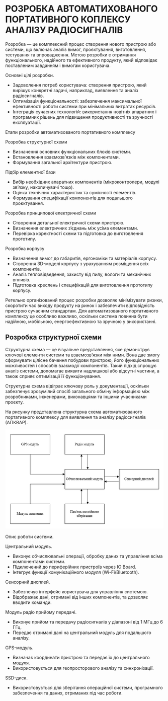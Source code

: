 # **РОЗРОБКА АВТОМАТИХОВАНОГО ПОРТАТИВНОГО КОПЛЕКСУ АНАЛІЗУ РАДІОСИГНАЛІВ**

Розробка — це комплексний процес створення нового пристрою або системи, що включає аналіз вимог, проєктування, виготовлення, тестування та впровадження. Метою розробки є отримання функціонального, надійного та ефективного продукту, який відповідає поставленим завданням і вимогам користувача.

Основні цілі розробки.

* Задоволення потреб користувача: створення пристрою, який вирішує конкретні задачі, наприклад, виявлення та аналіз радіосигналів.
* Оптимізація функціональності: забезпечення максимальної ефективності роботи системи при мінімальних витратах ресурсів.
* Інтеграція сучасних технологій: використання новітніх апаратних і програмних рішень для підвищення продуктивності та зручності експлуатації.

Етапи розробки автоматизованого портативного комплексу

Розробка структурної схеми

* Визначення основних функціональних блоків системи.
* Встановлення взаємозв’язків між компонентами.
* Формування загальної архітектури пристрою.

Підбір елементної бази

* Вибір необхідних апаратних компонентів (мікроконтролери, модулі зв’язку, накопичувачі тощо).
* Оцінка технічних характеристик та сумісності елементів.
* Формування специфікації компонентів для подальшого проєктування.

Розробка принципової електричної схеми

* Створення детальної електричної схеми пристрою.
* Визначення електричних з’єднань між усіма елементами.
* Перевірка коректності схеми та підготовка до виготовлення прототипу.

Розробка корпусу

* Визначення вимог до габаритів, ергономіки та матеріалів корпусу.
* Створення 3D-моделі корпусу з урахуванням розміщення всіх компонентів.
* Аналіз тепловідведення, захисту від пилу, вологи та механічних впливів.
* Підготовка креслень і специфікацій для виготовлення прототипу корпусу.

Ретельно організований процес розробки дозволяє мінімізувати ризики, скоротити час виходу продукту на ринок і забезпечити відповідність пристрою сучасним стандартам. Для автоматизованого портативного комплексу це особливо важливо, оскільки система повинна бути надійною, мобільною, енергоефективною та зручною у використанні.

## Розробка структурної схеми

Структурна схема — це візуальне представлення, яке демонструє ключові елементи системи та взаємозв’язки між ними. Вона дає змогу сформувати цілісне бачення побудови пристрою, його функціональних можливостей і способів взаємодії компонентів. Такий підхід спрощує аналіз системи, допомагає виявити надлишкові або відсутні частини, а також сприяє оптимізації її функціонування.

Структурна схема відіграє ключову роль у документації, оскільки забезпечує зрозумілий спосіб загального обміну інформацією між розробниками, інженерами, виконавцями та іншими учасниками проєкту.

На рисунку представлена структурна схема автоматизованого портативного комплексу для виявлення та аналізу радіосигналів (АПКВАР).

![Структурна схема w=20](sheme/structural.drawio.png)

Опис роботи системи.

Центральний модуль.
* Виконує обчислювальні операції, обробку даних та управління всіма компонентами системи.
* Підключений до периферійних пристроїв через IO Board.
* Інтегрує функції комунікаційного модуля (Wi-Fi/Bluetooth).

Сенсорний дисплей.
* Забезпечує інтерфейс користувача для управління системою.
* Відображає дані, отримані від інших компонентів, та дозволяє вводити команди.

Модуль радіо прийому передачі.
* Виконує прийом та передачу радіосигналів у діапазоні від 1 МГц до 6 ГГц.
* Передає отримані дані на центральний модуль для подальшого аналізу.

GPS-модуль.
* Визначає координати пристрою та передає їх до центрального модуля.
* Використовується для геопросторового аналізу та синхронізації.

SSD-диск.
* Використовується для зберігання операційної системи, програмного забезпечення та даних, отриманих під час роботи.

<!-- 6. USB карта відеозахоплення:
    * Використовується для захоплення відеосигналу з аналогових джерел, таких як камери або інші пристрої.
    * Дозволяє передавати відео та аудіо через USB для подальшого аналізу або збереження.
    * Забезпечує можливість інтеграції аналогових відеоджерел у систему для моніторингу або запису. -->

<!-- Висновок по розділу  2.1

Структурна схема дозволяє зрозуміти загальну організацію системи, її функціональні можливості та взаємодію компонентів. Вона є основою для подальшого проектування, тестування та впровадження автоматизованого портативного комплексу. -->
